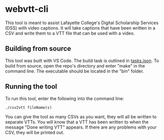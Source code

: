 # webvtt-cli
This tool is meant to assist Lafayette College's Digital Scholarship Services (DSS) with video captions. It will take captions that have been written in a CSV and write them to a VTT file that can be used with a video.

## Building from source
This tool was built with VS Code. The build task is outlined in [tasks.json](.vscode/tasks.json). To build from source, open the repo's directory and enter "make" in the command line. The executable should be located in the "bin" folder.

## Running the tool
To run this tool, enter the following into the command line:

```
./csv2vtt fileName(s)
```

You can give the tool as many CSVs as you want, they will all be written to separate VTTs. You will know that a VTT has been written to when the message "Done writing VTT" appears. If there are any problems with your CSV, they will be printed out.
